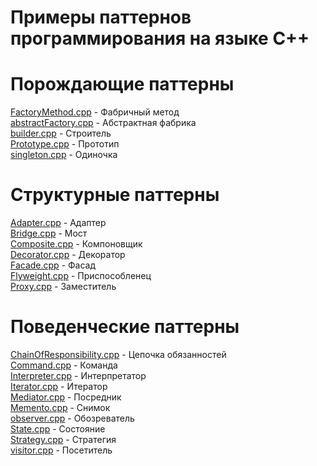# Примеры паттернов программирования на языке C++
# Порождающие паттерны
[FactoryMethod.cpp](https://github.com/maksakovaa/Patterns/blob/main/FactoryMethod.cpp) - Фабричный метод\
[abstractFactory.cpp](https://github.com/maksakovaa/Patterns/blob/main/abstractFactory.cpp) - Абстрактная фабрика\
[builder.cpp](https://github.com/maksakovaa/Patterns/blob/main/builder.cpp) - Строитель\
[Prototype.cpp](https://github.com/maksakovaa/Patterns/blob/main/Prorotype.cpp) - Прототип\
[singleton.cpp](https://github.com/maksakovaa/Patterns/blob/main/singleton.cpp) - Одиночка
# Структурные паттерны
[Adapter.cpp](https://github.com/maksakovaa/Patterns/blob/main/Adapter.cpp) - Адаптер\
[Bridge.cpp](https://github.com/maksakovaa/Patterns/blob/main/Bridge.cpp) - Мост\
[Composite.cpp](https://github.com/maksakovaa/Patterns/blob/main/Composite.cpp) - Компоновщик\
[Decorator.cpp](https://github.com/maksakovaa/Patterns/blob/main/Decorator.cpp) - Декоратор\
[Facade.cpp](https://github.com/maksakovaa/Patterns/blob/main/Facade.cpp) - Фасад\
[Flyweight.cpp](https://github.com/maksakovaa/Patterns/blob/main/Flyweight.cpp) - Приспособленец\
[Proxy.cpp](https://github.com/maksakovaa/Patterns/blob/main/Proxy.cpp) - Заместитель
# Поведенческие паттерны
[ChainOfResponsibility.cpp](https://github.com/maksakovaa/Patterns/blob/main/ChainOfResponsibility.cpp) - Цепочка обязанностей\
[Command.cpp](https://github.com/maksakovaa/Patterns/blob/main/Command.cpp) - Команда\
[Interpreter.cpp](https://github.com/maksakovaa/Patterns/blob/main/Interpreter.cpp) - Интерпретатор\
[Iterator.cpp](https://github.com/maksakovaa/Patterns/blob/main/Iterator.cpp) - Итератор\
[Mediator.cpp](https://github.com/maksakovaa/Patterns/blob/main/Mediator.cpp) - Посредник\
[Memento.cpp](https://github.com/maksakovaa/Patterns/blob/main/Memento.cpp) - Снимок\
[observer.cpp](https://github.com/maksakovaa/Patterns/blob/main/observer.cpp) - Обозреватель\
[State.cpp](https://github.com/maksakovaa/Patterns/blob/main/State.cpp) - Состояние\
[Strategy.cpp](https://github.com/maksakovaa/Patterns/blob/main/Strategy.cpp) - Стратегия\
[visitor.cpp](https://github.com/maksakovaa/Patterns/blob/main/visitor.cpp) - Посетитель
